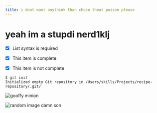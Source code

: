 ```yaml
---
title: i dont want anythink than chose theat poison please 
---
```

# yeah im a stupdi nerd1klj


- [x] List syntax is required
- [x] This item is complete
- [x] This item is not complete


```
$ git init
Initialized empty Git repository in /Users/skills/Projects/recipe-repository/.git/
```




![gooffy minion](https://external-content.duckduckgo.com/iu/?u=https%3A%2F%2Fi1.sndcdn.com%2Fartworks-9ciCmc3RcoUhwWzD-Mcdwsw-t500x500.jpg&f=1&nofb=1&ipt=0f6d44c02d4f883f6110f2e9bdf542e21d4ceae520be29071d15ca9d300c32fa&ipo=images)




![random image damn son ](https://external-content.duckduckgo.com/iu/?u=https%3A%2F%2Fih1.redbubble.net%2Fimage.3515875957.2248%2Fst%2Csmall%2C507x507-pad%2C600x600%2Cf8f8f8.jpg&f=1&nofb=1&ipt=ace6bcb73a7e1b12b5f71e55b950f3af4cd856d925811ca00f0601c31a83e65e&ipo=images)

